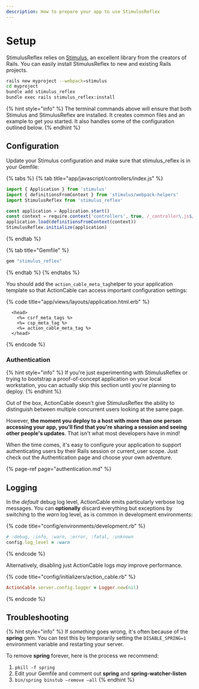 ```yaml
---
description: How to prepare your app to use StimulusReflex
---
```


# Setup

StimulusReflex relies on [Stimulus](https://stimulusjs.org/), an excellent library from the creators of Rails. You can easily install StimulusReflex to new and existing Rails projects.

```bash
rails new myproject --webpack=stimulus
cd myproject
bundle add stimulus_reflex
bundle exec rails stimulus_reflex:install
```

{% hint style="info" %}
The terminal commands above will ensure that both Stimulus and StimulusReflex are installed. It creates common files and an example to get you started. It also handles some of the configuration outlined below.
{% endhint %}

## Configuration

Update your Stimulus configuration and make sure that stimulus\_reflex is in your Gemfile:

{% tabs %}
{% tab title="app/javascript/controllers/index.js" %}
```javascript
import { Application } from 'stimulus'
import { definitionsFromContext } from 'stimulus/webpack-helpers'
import StimulusReflex from 'stimulus_reflex'

const application = Application.start()
const context = require.context('controllers', true, /_controller\.js$/)
application.load(definitionsFromContext(context))
StimulusReflex.initialize(application)
```
{% endtab %}

{% tab title="Gemfile" %}
```ruby
gem "stimulus_reflex"
```
{% endtab %}
{% endtabs %}

You should add the `action_cable_meta_tag`helper to your application template so that ActionCable can access important configuration settings:

{% code title="app/views/layouts/application.html.erb" %}
```markup
  <head>
    <%= csrf_meta_tags %>
    <%= csp_meta_tag %>
    <%= action_cable_meta_tag %>
  </head>
```
{% endcode %}

### Authentication

{% hint style="info" %}
If you're just experimenting with StimulusReflex or trying to bootstrap a proof-of-concept application on your local workstation, you can actually skip this section until you're planning to deploy.
{% endhint %}

Out of the box, ActionCable doesn't give StimulusReflex the ability to distinguish between multiple concurrent users looking at the same page.

 However, **the moment you deploy to a host with more than one person accessing your app, you'll find that you're sharing a session and seeing other people's updates**. That isn't what most developers have in mind!

When the time comes, it's easy to configure your application to support authenticating users by their Rails session or current\_user scope. Just check out the Authentication page and choose your own adventure.

{% page-ref page="authentication.md" %}

## Logging

In the _default_ debug log level, ActionCable emits particularly verbose log messages. You can **optionally** discard everything but exceptions by switching to the _warn_ log level, as is common in development environments:

{% code title="config/environments/development.rb" %}
```ruby
# :debug, :info, :warn, :error, :fatal, :unknown
config.log_level = :warn
```
{% endcode %}

Alternatively, disabling just ActionCable logs _may_ improve performance.

{% code title="config/initializers/action\_cable.rb" %}
```ruby
ActionCable.server.config.logger = Logger.new(nil)
```
{% endcode %}

## Troubleshooting

{% hint style="info" %}
If _something_ goes wrong, it's often because of the **spring** gem. You can test this by temporarily setting the `DISABLE_SPRING=1` environment variable and restarting your server.

To remove **spring** forever, here is the process we recommend:

1. `pkill -f spring`
2. Edit your Gemfile and comment out **spring** and **spring-watcher-listen**
3. `bin/spring binstub –remove –all`
{% endhint %}

